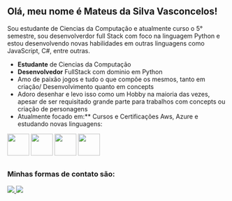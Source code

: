 ## Olá, meu nome é Mateus da Silva Vasconcelos!
Sou estudante de Ciencias da Computação e atualmente curso o 5° semestre, sou desenvolverdor full Stack com foco na linguagem Python e estou desenvolvendo novas habilidades em outras linguagens como JavaScript, C#, entre outras.

- **Estudante** de Ciencias da Computação
- **Desenvolvedor** FullStack com dominio em Python
- Amo de paixão jogos e tudo o que compõe os mesmos, tanto em criação/ Desenvolvimento quanto em concepts
- Adoro desenhar e levo isso como um Hobby na maioria das vezes, apesar de ser requisitado grande parte para trabalhos com concepts ou criação de personagens
- Atualmente focado em:** Cursos e Certificações Aws, Azure e estudando novas linguagens: <br>
  
<div style="dislplay: inline">
<img width="50" heigth="50" src="https://cdn.jsdelivr.net/gh/devicons/devicon@latest/icons/amazonwebservices/amazonwebservices-original-wordmark.svg" />
<img width="50" heigth="50" src="https://cdn.jsdelivr.net/gh/devicons/devicon@latest/icons/python/python-original-wordmark.svg" />
<img width="50" heigth="50" src="https://cdn.jsdelivr.net/gh/devicons/devicon@latest/icons/azure/azure-original.svg" />
<img width="50" heigth="50" src="https://cdn.jsdelivr.net/gh/devicons/devicon@latest/icons/javascript/javascript-plain.svg" />
</div>

##

### Minhas formas de contato são: 
  <a href="https://www.instagram.com/_mateus.vas/">
<img  src="https://img.shields.io/badge/-Instagram-%23E4405F?style=for-the-badge&logo=instagram&logoColor=white)](https://www.instagram.com/SEUUSERNAME/" />
<img  src="https://img.shields.io/badge/LinkedIn-0077B5?style=for-the-badge&logo=linkedin&logoColor=white)](https://www.linkedin.com/in/SEUUSERNAME/" />
